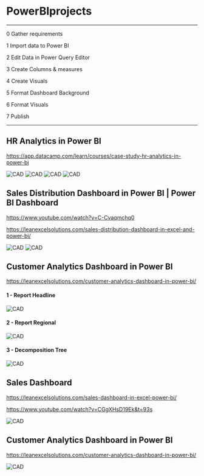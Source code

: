 # PowerBIprojects

--------------------

0 Gather requirements

1 Import data to Power BI

2 Edit Data in Power Query Editor

3 Create Columns & measures

4 Create Visuals

5 Format Dashboard Background

6 Format Visuals

7 Publish

-------------------

## HR Analytics in Power BI

https://app.datacamp.com/learn/courses/case-study-hr-analytics-in-power-bi

![CAD](pics/HRAnalyticsOverview.png)
![CAD](pics/HRAnalyticsDemographics2.png)
![CAD](pics/SalesDistributionLightTheme.png)
![CAD](pics/SalesDistributionDarkTheme.png)

## Sales Distribution Dashboard in Power BI | Power BI Dashboard

https://www.youtube.com/watch?v=C-Cvaqmchq0

https://leanexcelsolutions.com/sales-distribution-dashboard-in-excel-and-power-bi/

![CAD](pics/SalesDistributionLightTheme.png)
![CAD](pics/SalesDistributionDarkTheme.png)


## Customer Analytics Dashboard in Power BI
https://leanexcelsolutions.com/customer-analytics-dashboard-in-power-bi/
#### 1 - Report Headline
![CAD](pics/ReportHeadline.png)
#### 2 - Report Regional
![CAD](pics/ReportRegional.png)
#### 3 - Decomposition Tree
![CAD](pics/ReportDecompositionTree.png)


## Sales Dashboard

https://leanexcelsolutions.com/sales-dashboard-in-excel-power-bi/

https://www.youtube.com/watch?v=CGgXHsD19Ek&t=93s

<!--  ![CAD](pics/Sales.png) -->

![CAD](pics/SalesUpdated.png)

## Customer Analytics Dashboard in Power BI
https://leanexcelsolutions.com/customer-analytics-dashboard-in-power-bi/

![CAD](pics/CustomerFeedback.png)


